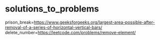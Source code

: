 # solutions_to_problems
prison_break=https://www.geeksforgeeks.org/largest-area-possible-after-removal-of-a-series-of-horizontal-vertical-bars/
delete_number=https://leetcode.com/problems/remove-element/
